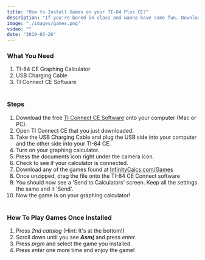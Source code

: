 ```yaml
---
title: "How to Install Games on your TI-84 Plus CE?"
description: "If you're bored in class and wanna have some fun. Download some games onto your graphing calculator."
image: "./images/games.png"
video: ""
date: "2019-03-26"
---
```


### **What You Need**
1. TI-84 CE Graphing Calculator
2. USB Charging Cable
3. TI Connect CE Software <br></br>

### **Steps**

1. Download the free [TI Connect CE Software](https://education.ti.com/en/products/computer-software/ti-connect-ce-sw) onto your computer (Mac or PC).
2. Open TI Connect CE that you just downloaded.
3. Take the USB Charging Cable and plug the USB side into your computer and the other side into your TI-84 CE.
4. Turn on your graphing calculator.
5. Press the documents icon right under the camera icon.
6. Check to see if your calculator is connected.
7. Download any of the games found at [InfinityCalcs.com/Games](https://www.infinitycalcs.com/games)
8. Once unzipped, drag the file onto the TI-84 CE Connect software
9. You should now see a 'Send to Calculators' screen. Keep all the settings the same and it 'Send'.
10. Now the game is on your graphing calculator! <br></br>

### **How To Play Games Once Installed**
1. Press *2nd catalog* (Hint: It's at the bottom!)
2. Scroll down until you see ***Asm(*** and press *enter*.
3. Press *prgm* and select the game you installed.
4. Press *enter* one more time and enjoy the game!
